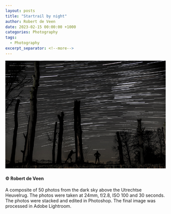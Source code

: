 ```yaml
---
layout: posts
title: "Startrail by night"
author: Robert de Veen
date: 2023-02-15 00:00:00 +1000
categories: Photography
tags:
  - Photography
excerpt_separator: <!--more-->
---
```


![Startrail by night](/assets/images/Startrail-by-night-RobertDeVeen-small.jpg)

#### &copy; Robert de Veen

<!--more-->

A composite of 50 photos from the dark sky above the Utrechtse Heuvelrug. The photos were taken at 24mm, f/2.8, ISO 100 and 30 seconds. The photos were stacked and edited in Photoshop. The final image was processed in Adobe Lightroom.

